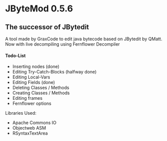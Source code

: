 # JByteMod 0.5.6
## The successor of JBytedit
A tool made by GraxCode to edit java bytecode based on JBytedit by QMatt.
Now with live decompiling using Fernflower Decompiler

#### Todo-List
- Inserting nodes (done)
- Editing Try-Catch-Blocks (halfway done)
- Editing Local-Vars
- Editing Fields (done)
- Deleting Classes / Methods
- Creating Classes / Methods
- Editing frames
- Fernflower options

Libraries Used:
- Apache Commons IO
- Objectweb ASM
- RSyntaxTextArea

